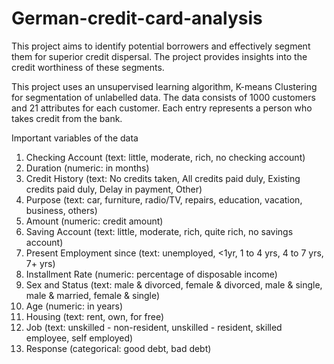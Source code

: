 # German-credit-card-analysis

This project aims to identify potential borrowers and effectively segment them for superior credit dispersal. The project provides insights into the credit worthiness of these segments.

This project uses an unsupervised learning algorithm, K-means Clustering for segmentation of unlabelled data.
The data consists of 1000 customers and 21 attributes for each customer.
Each entry represents a person who takes credit from the bank.

Important variables of the data

1. Checking Account (text: little, moderate, rich, no checking account)
2. Duration (numeric: in months)
3. Credit History (text: No credits taken, All credits paid duly, Existing credits paid duly, Delay in payment, Other)
4. Purpose (text: car, furniture, radio/TV, repairs, education, vacation, business, others)
5. Amount (numeric: credit amount)
6. Saving Account (text: little, moderate, rich, quite rich, no savings account)
7. Present Employment since (text: unemployed, <1yr, 1 to 4 yrs, 4 to 7 yrs, 7+ yrs)
8. Installment Rate (numeric: percentage of disposable income)
9. Sex and Status (text: male & divorced, female & divorced, male & single, male & married, female & single)
10. Age (numeric: in years)
11. Housing (text: rent, own, for free)
12. Job (text: unskilled - non-resident, unskilled - resident, skilled employee, self employed)
13. Response (categorical: good debt, bad debt)
